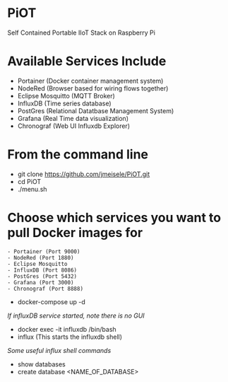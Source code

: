 # PiOT
Self Contained Portable IIoT Stack on Raspberry Pi

# Available Services Include
- Portainer (Docker container management system)
- NodeRed (Browser based for wiring flows together)
- Eclipse Mosquitto (MQTT Broker)
- InfluxDB (Time series database)
- PostGres (Relational Datatbase Management System)
- Grafana (Real Time data visualization)
- Chronograf (Web UI Influxdb Explorer)

# From the command line
- git clone https://github.com/jmeisele/PiOT.git
- cd PiOT
- ./menu.sh
# Choose which services you want to pull Docker images for
    - Portainer (Port 9000)
    - NodeRed (Port 1880)
    - Eclipse Mosquitto
    - InfluxDB (Port 8086)
    - PostGres (Port 5432)
    - Grafana (Port 3000)
    - Chronograf (Port 8888)
- docker-compose up -d

*If influxDB service started, note there is no GUI*
- docker exec -it influxdb /bin/bash
- influx (This starts the influxdb shell)

*Some useful influx shell commands*
- show databases
- create database <NAME_OF_DATABASE>

